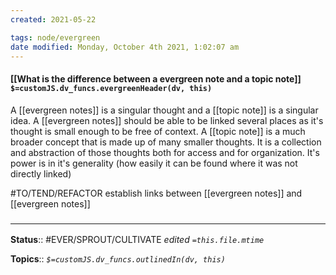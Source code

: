 ```yaml
---
created: 2021-05-22

tags: node/evergreen
date modified: Monday, October 4th 2021, 1:02:07 am
---
```


#### [[What is the difference between a evergreen note and a topic note]] `$=customJS.dv_funcs.evergreenHeader(dv, this)`

A [[evergreen notes]] is a singular thought and a [[topic note]] is a singular idea. A [[evergreen notes]] should be able to be linked several places as it's thought is small enough to be free of context. A [[topic note]] is a much broader concept that is made up of many smaller thoughts. It is a collection and abstraction of those thoughts both for access and for organization. It's power is in it's generality (how easily it can be found where it was not directly linked)

#TO/TEND/REFACTOR establish links between [[evergreen notes]] and [[evergreen notes]]

### <hr class="footnote"/>

**Status**:: #EVER/SPROUT/CULTIVATE
*edited `=this.file.mtime`*

**Topics**::
*`$=customJS.dv_funcs.outlinedIn(dv, this)`*

